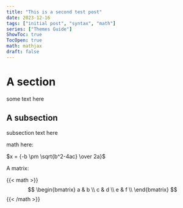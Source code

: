 ```yaml
---
title: "This is a second test post"
date: 2023-12-16
tags: ["initial post", "syntax", "math"]
series: ["Themes Guide"]
ShowToc: true
TocOpen: true
math: mathjax
draft: false
---
```


# A section

some text here

## A subsection

subsection text here

math here:

$x = {-b \pm \sqrt{b^2-4ac} \over 2a}$


A matrix: 

{{< math >}}
$$
  \begin{bmatrix}
    a & b \\
    c & d \\
    e & f \\
  \end{bmatrix}
$$
{{< /math >}}
